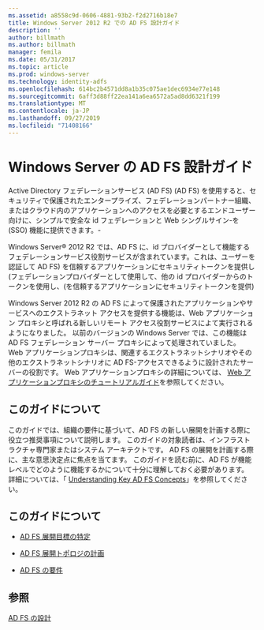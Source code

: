 ```yaml
---
ms.assetid: a8558c9d-0606-4881-93b2-f2d2716b18e7
title: Windows Server 2012 R2 での AD FS 設計ガイド
description: ''
author: billmath
ms.author: billmath
manager: femila
ms.date: 05/31/2017
ms.topic: article
ms.prod: windows-server
ms.technology: identity-adfs
ms.openlocfilehash: 614bc2b4571dd8a1b35c075ae1dec6934e77e148
ms.sourcegitcommit: 6aff3d88ff22ea141a6ea6572a5ad8dd6321f199
ms.translationtype: MT
ms.contentlocale: ja-JP
ms.lasthandoff: 09/27/2019
ms.locfileid: "71408166"
---
```

# <a name="ad-fs-design-guide-in-windows-server"></a>Windows Server の AD FS 設計ガイド 

Active Directory フェデレーションサービス (AD FS) \(AD FS\) を使用すると、セキュリティで保護されたエンタープライズ、フェデレーションパートナー組織、またはクラウド内のアプリケーションへのアクセスを必要とするエンドユーザー向けに、シンプルで安全な id フェデレーションと Web シングルサイン\-を \(SSO\) 機能に提供できます。\-  
  
Windows Server® 2012 R2 では、AD FS に、id プロバイダーとして機能するフェデレーションサービス役割サービスが含まれています。これは、ユーザーを認証して AD FS\) を信頼するアプリケーションにセキュリティトークンを提供し \(フェデレーションプロバイダーとして使用して、他の id プロバイダーからのトークンを使用し、\(を信頼するアプリケーションにセキュリティトークンを提供\)  
  
Windows Server 2012 R2 の AD FS によって保護されたアプリケーションやサービスへのエクストラネット アクセスを提供する機能は、Web アプリケーション プロキシと呼ばれる新しいリモート アクセス役割サービスによて実行されるようになりました。 以前のバージョンの Windows Server では、この機能は AD FS フェデレーション サーバー プロキシによって処理されていました。 Web アプリケーションプロキシは、関連するエクストラネットシナリオやその他のエクストラネットシナリオに AD FS\-アクセスできるように設計されたサーバーの役割です。 Web アプリケーションプロキシの詳細については、 [Web アプリケーションプロキシのチュートリアルガイド](https://technet.microsoft.com/library/dn280944.aspx)を参照してください。  
  
## <a name="about-this-guide"></a>このガイドについて  
このガイドでは、組織の要件に基づいて、AD FS の新しい展開を計画する際に役立つ推奨事項について説明します。 このガイドの対象読者は、インフラストラクチャ専門家またはシステム アーキテクトです。 AD FS の展開を計画する際に、主な意思決定点に焦点を当てます。 このガイドを読む前に、AD FS が機能レベルでどのように機能するかについて十分に理解しておく必要があります。 詳細については、「 [Understanding Key AD FS Concepts](../../ad-fs/technical-reference/Understanding-Key-AD-FS-Concepts.md)」を参照してください。  
  
## <a name="in-this-guide"></a>このガイドについて  
  
-   [AD FS 展開目標の特定](Identify-Your-AD-FS-Deployment-Goals.md)  
  
-   [AD FS 展開トポロジの計画](Plan-Your-AD-FS-Deployment-Topology.md)  
  
-   [AD FS の要件](AD-FS-Requirements.md)  
  
  
## <a name="see-also"></a>参照  
[AD FS の設計](../../ad-fs/AD-FS-Design.md)  
  


